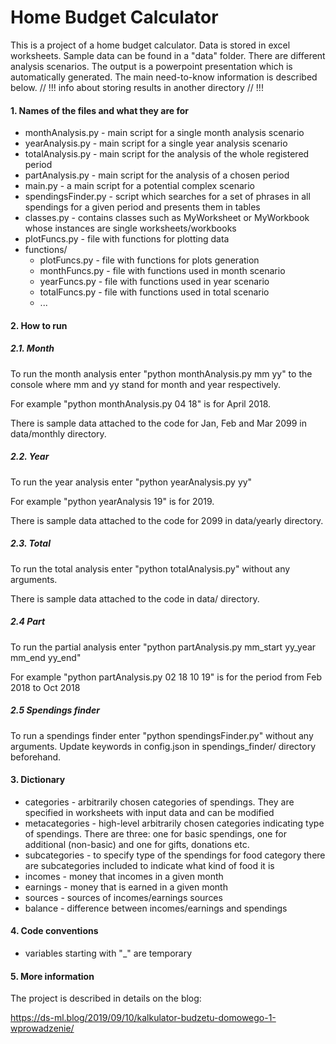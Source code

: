 # Home Budget Calculator 

This is a project of a home budget calculator. Data is stored in excel worksheets. Sample data can be found in a "data" folder. There are different analysis scenarios. The output is a powerpoint presentation which is automatically generated. The main need-to-know information is described below.  // !!! info about storing results in another directory // !!!

####  1. Names of the files and what they are for 

- monthAnalysis.py - main script for a single month analysis scenario
- yearAnalysis.py - main script for a single year analysis scenario
- totalAnalysis.py - main script for the analysis of the whole registered period
- partAnalysis.py - main script for the analysis of a chosen period
- main.py - a main script for a potential complex scenario
- spendingsFinder.py  - script which searches for a set of phrases in all spendings for a given period and presents them in tables
- classes.py - contains classes such as MyWorksheet or MyWorkbook whose instances are single worksheets/workbooks
- plotFuncs.py - file with functions for plotting data
- functions/
  - plotFuncs.py - file with functions for plots generation
  - monthFuncs.py - file with functions used in month scenario
  - yearFuncs.py - file with functions used in year scenario
  - totalFuncs.py - file with functions used in total scenario
  - ...



#### 2. How to run 

##### 2.1. Month 

To run the month analysis enter "python monthAnalysis.py mm yy" to the console where mm and yy stand for month and year respectively. 

For example "python monthAnalysis.py 04 18" is for April 2018. 

There is sample data attached to the code for Jan, Feb and Mar 2099 in data/monthly directory.
##### 2.2. Year 

To run the year analysis enter "python yearAnalysis.py yy" 

For example "python yearAnalysis 19" is for 2019. 

There is sample data attached to the code for 2099 in data/yearly directory.

##### 2.3. Total  

To run the total analysis enter "python totalAnalysis.py" without any arguments.

There is sample data attached to the code in data/ directory.

##### 2.4 Part

To run the partial analysis enter "python partAnalysis.py mm_start yy_year mm_end yy_end"

For example "python partAnalysis.py 02 18 10 19" is for the period from Feb 2018 to Oct 2018
##### 2.5 Spendings finder

To run a spendings finder enter "python spendingsFinder.py" without any arguments. Update keywords in config.json in spendings_finder/ directory beforehand.



#### 3. Dictionary

- categories - arbitrarily chosen categories of spendings. They are specified in worksheets with input data and can be modified
- metacategories - high-level arbitrarily chosen categories indicating type of spendings. There are three: one for basic spendings, one for additional (non-basic) and one for gifts, donations etc.
- subcategories - to specify type of the spendings for food category there are subcategories included to indicate what kind of food it is
- incomes - money that incomes in a given month
- earnings - money that is earned in a given month
- sources - sources of incomes/earnings sources
- balance - difference between incomes/earnings and spendings



#### 4. Code conventions

- variables starting with "_" are temporary 



#### 5. More information

The project is described in details on the blog: 

https://ds-ml.blog/2019/09/10/kalkulator-budzetu-domowego-1-wprowadzenie/


